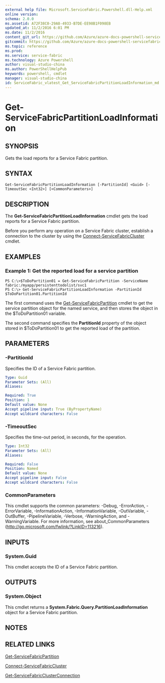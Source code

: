 ```yaml
---
external help file: Microsoft.ServiceFabric.Powershell.dll-Help.xml
online version:
schema: 2.0.0
ms.assetid: A72F38C0-29A8-4933-B7DE-EE98B1F098EB
updated_at: 11/2/2016 6:01 PM
ms.date: 11/2/2016
content_git_url: https://github.com/Azure/azure-docs-powershell-servicefabric/blob/live/Service-Fabric-cmdlets/ServiceFabric/vlatest/Get-ServiceFabricPartitionLoadInformation.md
gitcommit: https://github.com/Azure/azure-docs-powershell-servicefabric/blob/a04d7fb81ddb4ca19a8c0101c71d7745ad5e082a/Service-Fabric-cmdlets/ServiceFabric/vlatest/Get-ServiceFabricPartitionLoadInformation.md
ms.topic: reference
ms.prod: 
ms.service: service-fabric
ms.technology: Azure Powershell
author: visual-studio-china
ms.author: PowerShellHelpPub
keywords: powershell, cmdlet
manager: visual-studio-china
id: ServiceFabric_vlatest_Get_ServiceFabricPartitionLoadInformation_md
---
```


# Get-ServiceFabricPartitionLoadInformation

## SYNOPSIS
Gets the load reports for a Service Fabric partition.

## SYNTAX

```
Get-ServiceFabricPartitionLoadInformation [-PartitionId] <Guid> [-TimeoutSec <Int32>] [<CommonParameters>]
```

## DESCRIPTION
The **Get-ServiceFabricPartitionLoadInformation** cmdlet gets the load reports for a Service Fabric partition.

Before you perform any operation on a Service Fabric cluster, establish a connection to the cluster by using the [Connect-ServiceFabricCluster](./Connect-ServiceFabricCluster.md) cmdlet.

## EXAMPLES

### Example 1: Get the reported load for a service partition
```
PS C:\>$ToDoPartition01 = Get-ServiceFabricPartition -ServiceName fabric:/myapp/persistenttodolist/svc1
PS C:\> Get-ServiceFabricPartitionLoadInformation -PartitionId $ToDoPartition01.PartitionId
```

The first command uses the [Get-ServiceFabricPartition](./Get-ServiceFabricPartition.md) cmdlet to get the service partition object for the named service, and then stores the object in the $ToDoPartition01 variable.

The second command specifies the **PartitionId** property of the object stored in $ToDoPartition01 to get the reported load of the partition.

## PARAMETERS

### -PartitionId
Specifies the ID of a Service Fabric partition.

```yaml
Type: Guid
Parameter Sets: (All)
Aliases:

Required: True
Position: 1
Default value: None
Accept pipeline input: True (ByPropertyName)
Accept wildcard characters: False
```

### -TimeoutSec
Specifies the time-out period, in seconds, for the operation.

```yaml
Type: Int32
Parameter Sets: (All)
Aliases:

Required: False
Position: Named
Default value: None
Accept pipeline input: False
Accept wildcard characters: False
```

### CommonParameters
This cmdlet supports the common parameters: -Debug, -ErrorAction, -ErrorVariable, -InformationAction, -InformationVariable, -OutVariable, -OutBuffer, -PipelineVariable, -Verbose, -WarningAction, and -WarningVariable. For more information, see about_CommonParameters (http://go.microsoft.com/fwlink/?LinkID=113216).

## INPUTS

### System.Guid
This cmdlet accepts the ID of a Service Fabric partition.

## OUTPUTS

### System.Object
This cmdlet returns a **System.Fabric.Query.PartitionLoadInformation** object for a Service Fabric partition.

## NOTES

## RELATED LINKS

[Get-ServiceFabricPartition](xref:ServiceFabric/vlatest/Get-ServiceFabricPartition.md)

[Connect-ServiceFabricCluster](xref:ServiceFabric/vlatest/Connect-ServiceFabricCluster.md)

[Get-ServiceFabricClusterConnection](xref:ServiceFabric/vlatest/Get-ServiceFabricClusterConnection.md)
